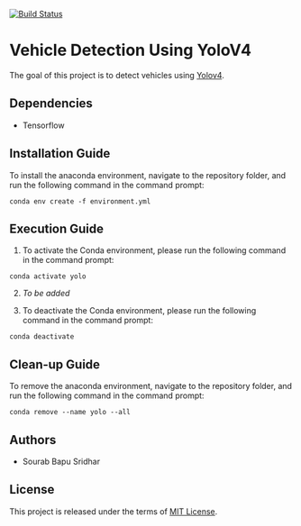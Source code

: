 [![Build Status](https://www.travis-ci.com/sourabbapusridhar/vehicle-detection-using-yolov4.svg?branch=master)](https://www.travis-ci.com/sourabbapusridhar)

# Vehicle Detection Using YoloV4

The goal of this project is to detect vehicles using [Yolov4](https://github.com/AlexeyAB/darknet).

## Dependencies
* Tensorflow

## Installation Guide
To install the anaconda environment, navigate to the repository folder, and run the following command in the command prompt:

`conda env create -f environment.yml`

## Execution Guide
1. To activate the Conda environment, please run the following command in the command prompt:

`conda activate yolo`

2. *To be added*

3. To deactivate the Conda environment, please run the following command in the command prompt:

`conda deactivate`

## Clean-up Guide
To remove the anaconda environment, navigate to the repository folder, and run the following command in the command prompt:

`conda remove --name yolo --all`

## Authors
* Sourab Bapu Sridhar

## License
This project is released under the terms of [MIT License](LICENSE).